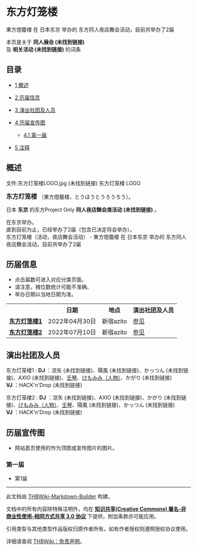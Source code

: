 # 东方灯笼楼

<!-- source html: G:\repos\THBWiki-Markdown-Builder\THBWikiMarkdown\Temp\main\a\a3\ns0%3A%E4%B8%9C%E6%96%B9%E7%81%AF%E7%AC%BC%E6%A5%BC.html -->

東方燈籠楼 在 日本东京 举办的  东方同人夜店舞会活动，目前共举办了2届

本页是关于 **同人展会 (未找到链接)**   
及 **相关活动 (未找到链接)** 的词条
## 目录

- [1 概述](#概述)
- [2 历届信息](#历届信息)
- [3 演出社团及人员](#演出社团及人员)
- [4 历届宣传图](#历届宣传图)

  - [4.1 第一届](#第一届)



- [5 注释](#注释)




## 概述
文件:东方灯笼楼LOGO.jpg (未找到链接)  东方灯笼楼 LOGO
  
<big> **东方灯笼楼** </big>（東方燈籠楼，とうほうとうろうろう）。  
  
  
  
  
日本 **东京** 的东方Project Only **同人夜店舞会类活动 (未找到链接)** 。  
  
在东京举办。  
直到目前为止，已经举办了2届（包含已决定将会举办）。  
东方灯笼楼（活动，夜店舞会活动） - 東方燈籠楼 在 日本东京 举办的  东方同人夜店舞会活动，目前共举办了2届
## 历届信息
- 点击届数可进入对应分类页面。
- 请注意，摊位数统计可能不准确。
- 举办日期以当地日期为准。


<table>
<tbody><tr><th> </th><th>日期</th><th>地点</th><th>演出社团及人员</th></tr>
<tr><td id="1"><b><a href="/展会作品列表?e=%E4%B8%9C%E6%96%B9%E7%81%AF%E7%AC%BC%E6%A5%BC%231">东方灯笼楼1</a></b></td><td id="ev-1">2022年04月30日</td><td>新宿azito<br><small><span style="color:grey;"></span></small></td><td><a href="#第1届">参见</a></td></tr>
<tr><td id="2"><b><a href="/展会作品列表?e=%E4%B8%9C%E6%96%B9%E7%81%AF%E7%AC%BC%E6%A5%BC%232">东方灯笼楼2</a></b></td><td id="ev-2">2022年07月10日</td><td>新宿azito<br><small><span style="color:grey;"></span></small></td><td><a href="#第2届">参见</a></td></tr>
</tbody></table>


## 演出社团及人员
东方灯笼楼1
:  **DJ** ：涼矢 (未找到链接)、陽風 (未找到链接)、かっつん (未找到链接)、AXIO (未找到链接)、[壬琴](./壬琴.md)、[けもみみ（人物）](./けもみみ.md)、かがり (未找到链接)  
 **VJ** ：HACK'n'Drop (未找到链接)

东方灯笼楼2
:  **DJ** ：涼矢 (未找到链接)、AXIO (未找到链接)、かがり (未找到链接)、[けもみみ（人物）](./けもみみ.md)、[壬琴](./壬琴.md)、陽風 (未找到链接)、かっつん (未找到链接)  
 **VJ** ：HACK'n'Drop (未找到链接)

## 历届宣传图
- 网站首页使用的作为顶图或宣传图片的图片。

### 第一届
- [](./文件-东方灯笼楼1插画.jpg.md)第1届


  
  

  

  
  






---

此文档由 [THBWiki-Markdown-Builder](https://github.com/Delsin-Yu/THBWiki-Markdown-Builder) 构建。

文档中的所有内容除特殊注明外，均在 [**知识共享(Creative Commons) 署名-非商业性使用-相同方式共享 3.0 协议**](https://creativecommons.org/licenses/by-sa/3.0/deed.zh-hans) 下提供，附加条款亦可能应用。

引用类型与其他类型作品版权归原作者所有，如有作者授权则遵照授权协议使用。

详细请查阅 [THBWiki：免责声明](https://thbwiki.cc/THBWiki:%E5%85%8D%E8%B4%A3%E5%A3%B0%E6%98%8E)。

